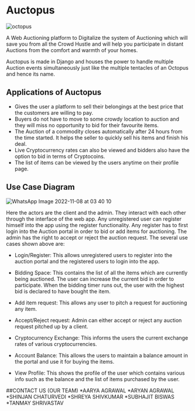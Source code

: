 # Auctopus

![octopus](https://user-images.githubusercontent.com/99145719/200618385-c2feafe5-de05-455c-9271-023fb83448f0.svg)

A Web Auctioning platform to Digitalize the system of Auctioning which will save you from all the Crowd Hustle and will help you participate in distant Auctions from the comfort and warmth of your homes.

Auctopus is made in Django and houses the power to handle multiple Auction events simultaneously just like the multiple tentacles of an Octopus and hence its name.

## Applications of Auctopus

* Gives the user a platform to sell their belongings at the best price that the customers are willing to pay.
* Buyers do not have to move to some crowdy location to auction and they will miss no opportunity to bid for their favourite items.
* The Auction of a commodity closes automatically after 24 hours from the time started. It helps the seller to quickly sell his items and finish his deal.
* Live Cryptocurrency rates can also be viewed and bidders also have the option to bid in terms of Cryptocoins.
* The list of items can be viewed by the users anytime on their profile page.

## Use Case Diagram

![WhatsApp Image 2022-11-08 at 03 40 10](https://user-images.githubusercontent.com/99145719/200619110-920878d6-3944-4b2a-b8a6-4232577ff016.jpeg)


Here the actors are the client and the admin. They interact with each other through the interface of the web app. Any unregistered user can register himself into the app using the register functionality. Any register has to first login into the Auction portal in order to bid or add items for auctioning. The admin has the right to accept or reject the auction request. The several use cases shown above are: 
* Login/Register: This allows unregistered users to register into the auction portal and the registered users to login into the app. 

* Bidding Space: This contains the list of all the items which are currently being auctioned. The user can increase the current bid in order to participate. When the bidding timer runs out, the user with the highest bid is declared to have bought the item. 

* Add item request: This allows any user to pitch a request for auctioning any item. 

* Accept/Reject request: Admin can either accept or reject any auction request pitched up by a client. 

* Cryptocurrency Exchange: This informs the users the current exchange rates of various cryptocurrencies. 

* Account Balance: This allows the users to maintain a balance amount in the portal and use it for buying the items. 

* View Profile: This shows the profile of the user which contains various info such as the balance and the list of items purchased by the user. 

##CONTACT US (OUR TEAM)
*AARYA AGRAWAL
*ARYAN AGRAWAL
*SHINJAN CHATURVEDI
*SHREYA SHIVKUMAR
*SUBHAJIT BISWAS
*TANMAY SHRIVASTAV
